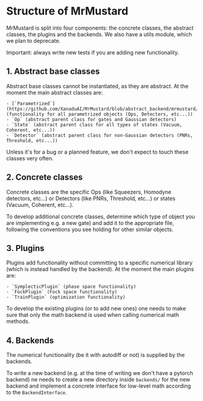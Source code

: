 # Structure of MrMustard
MrMustard is split into four components: the concrete classes, the abstract classes, the plugins and the backends.
We also have a utils module, which we plan to deprecate.

Important: always write new tests if you are adding new functionality.

## 1. Abstract base classes
Abstract base classes cannot be instantiated, as they are abstract.
At the moment the main abstract classes are:

    - [`Parametrized`](https://github.com/XanaduAI/MrMustard/blob/abstract_backend/mrmustard/abstract/parametrized.py) (functionality for all parametrized objects (Ops, Detectors, etc...))
    - `Op` (abstract parent class for gates and Gaussian detectors)
    - `State` (abstract parent class for all types of states (Vacuum, Coherent, etc...))
    - `Detector` (abstract parent class for non-Gaussian detectors (PNRs, Threshold, etc...))

Unless it's for a bug or a planned feature, we don't expect to touch these classes very often.

## 2. Concrete classes
Concrete classes are the specific Ops (like Squeezers, Homodyne detectors, etc...)
or Detectors (like PNRs, Threshold, etc...) or states (Vacuum, Coherent, etc...).

To develop additional concrete classes, determine which type of object you are implementing 
e.g. a new gate) and add it to the appropriate file, 
following the conventions you see holding for other similar objects.

## 3. Plugins
Plugins add functionality without committing to a specific numerical library
(which is instead handled by the backend). At the moment the main plugins are:

    - `SymplecticPlugin` (phase space functionality)
    - `FockPlugin` (Fock space functionality)
    - `TrainPlugin` (optimization functionality)

To develop the existing plugins (or to add new ones) one needs to make sure that only the 
math backend is used when calling numerical math methods.

## 4. Backends
The numerical functionality (be it with autodiff or not) is supplied by the backends.

To write a new backend (e.g. at the time of writing we don't have a pytorch backend) 
ne needs to create a new directory inside `backends/` for the new backend and implement
a concrete interface for low-level math according to the `BackendInterface`.
